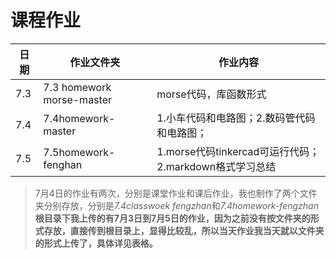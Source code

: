 # 课程作业
日期|      作业文件夹|作业内容
-|-|-
7.3|7.3 homework morse-master|morse代码，库函数形式
7.4|7.4homework-master|1.小车代码和电路图；2.数码管代码和电路图；
7.5|7.5homework-fenghan|1.morse代码tinkercad可运行代码；2.markdown格式学习总结
>7月4日的作业有两次，分别是课堂作业和课后作业，我也制作了两个文件夹分别存放，分别是*7.4classwoek fengzhan*和*7.4homework-fengzhan*
>**根目录下我上传的有7月3日到7月5日的作业，因为之前没有按文件夹的形式存放，直接传到根目录上，显得比较乱，所以当天作业我当天就以文件夹的形式上传了，具体详见表格。**
